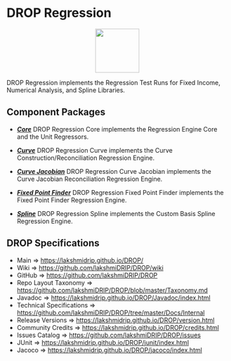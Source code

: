 # DROP Regression

<p align="center"><img src="https://github.com/lakshmiDRIP/DROP/blob/master/DRIP_Logo.gif?raw=true" width="100"></p>

DROP Regression implements the Regression Test Runs for Fixed Income, Numerical Analysis, and Spline
	Libraries.


## Component Packages

 * [***Core***](https://github.com/lakshmiDRIP/DROP/tree/master/src/main/java/org/drip/regression/core)
 DROP Regression Core implements the Regression Engine Core and the Unit Regressors.

 * [***Curve***](https://github.com/lakshmiDRIP/DROP/tree/master/src/main/java/org/drip/regression/curve)
 DROP Regression Curve implements the Curve Construction/Reconciliation Regression Engine.

 * [***Curve Jacobian***](https://github.com/lakshmiDRIP/DROP/tree/master/src/main/java/org/drip/regression/curvejacobian)
 DROP Regression Curve Jacobian implements the Curve Jacobian Reconciliation Regression Engine.

 * [***Fixed Point Finder***](https://github.com/lakshmiDRIP/DROP/tree/master/src/main/java/org/drip/regression/fixedpointfinder)
 DROP Regression Fixed Point Finder implements the Fixed Point Finder Regression Engine.

 * [***Spline***](https://github.com/lakshmiDRIP/DROP/tree/master/src/main/java/org/drip/regression/spline)
 DROP Regression Spline implements the Custom Basis Spline Regression Engine.


## DROP Specifications

 * Main                     => https://lakshmidrip.github.io/DROP/
 * Wiki                     => https://github.com/lakshmiDRIP/DROP/wiki
 * GitHub                   => https://github.com/lakshmiDRIP/DROP
 * Repo Layout Taxonomy     => https://github.com/lakshmiDRIP/DROP/blob/master/Taxonomy.md
 * Javadoc                  => https://lakshmidrip.github.io/DROP/Javadoc/index.html
 * Technical Specifications => https://github.com/lakshmiDRIP/DROP/tree/master/Docs/Internal
 * Release Versions         => https://lakshmidrip.github.io/DROP/version.html
 * Community Credits        => https://lakshmidrip.github.io/DROP/credits.html
 * Issues Catalog           => https://github.com/lakshmiDRIP/DROP/issues
 * JUnit                    => https://lakshmidrip.github.io/DROP/junit/index.html
 * Jacoco                   => https://lakshmidrip.github.io/DROP/jacoco/index.html
